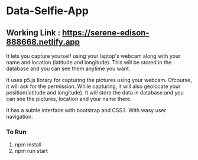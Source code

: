 # Data-Selfie-App

## Working Link : https://serene-edison-888668.netlify.app

It lets you capture yourself using your laptop's webcam along with your name and location (latitude and longitude). This will be stored in the database and you can see them anytime you want.

It uses p5.js library for capturing the pictures using your webcam. Ofcourse, it will ask for the permission. 
While capturing, it will also geolocate your position(latitude and longitude). 
It will store the data in database and you can see the pictures, location and your name there.

It has a subtle interface with bootstrap and CSS3. With wasy user navigation.

### To Run 
1) npm install
2) npm run start
